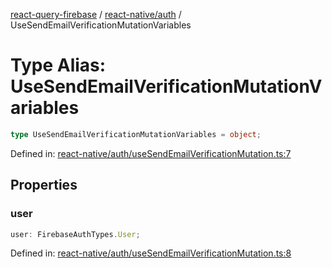 [react-query-firebase](../../../modules.md) / [react-native/auth](../index.md) / UseSendEmailVerificationMutationVariables

# Type Alias: UseSendEmailVerificationMutationVariables

```ts
type UseSendEmailVerificationMutationVariables = object;
```

Defined in: [react-native/auth/useSendEmailVerificationMutation.ts:7](https://github.com/vpishuk/react-query-firebase/blob/10e2945f75363a784c3dfc0e90b9f7a489dcc848/react-native/auth/useSendEmailVerificationMutation.ts#L7)

## Properties

### user

```ts
user: FirebaseAuthTypes.User;
```

Defined in: [react-native/auth/useSendEmailVerificationMutation.ts:8](https://github.com/vpishuk/react-query-firebase/blob/10e2945f75363a784c3dfc0e90b9f7a489dcc848/react-native/auth/useSendEmailVerificationMutation.ts#L8)
